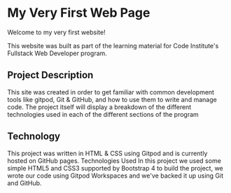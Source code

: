 # My Very First Web Page

Welcome to my very first website!

This website was built as part of the learning material for Code Institute's Fullstack Web Developer program.


## Project Description

This site was created in order to get familiar with common development tools like gitpod, Git & GitHub, and how to use them to write and manage code. The project itself will display a breakdown of the different technologies used in each of the different sections of the program

## Technology

This project was written in HTML & CSS using Gitpod and is currently hosted on GitHub pages.
Technologies Used
In this project we used some simple HTML5 and CSS3 supported by Bootstrap 4 to build the project, we wrote our code using Gitpod Workspaces and we've backed it up using Git and GitHub.
## 